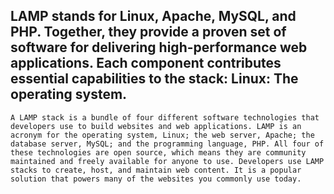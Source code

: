 ## LAMP stands for Linux, Apache, MySQL, and PHP. Together, they provide a proven set of software for delivering high-performance web applications. Each component contributes essential capabilities to the stack: Linux: The operating system.

`A LAMP stack is a bundle of four different software technologies that developers use to build websites and web applications. LAMP is an acronym for the operating system, Linux; the web server, Apache; the database server, MySQL; and the programming language, PHP. All four of these technologies are open source, which means they are community maintained and freely available for anyone to use. Developers use LAMP stacks to create, host, and maintain web content. It is a popular solution that powers many of the websites you commonly use today.`